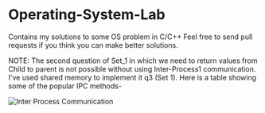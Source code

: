 # Operating-System-Lab

Contains my solutions to some OS problem in C/C++
Feel free to send pull requests if you think you can make better solutions.

NOTE: The second question of Set_1 in which we need to return values from Child to parent is not possible without using Inter-Process1 communication. I've used shared memory to implement it q3 (Set 1). Here is a table showing some of the popular IPC methods-

![Inter Process Communication](http://i.imgur.com/BySDvPX.png)
